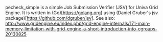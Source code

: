 pecheck\_simple is a simple Job Submission Verifier (JSV) for Univa Grid Engine.
It is written in (Go)[https://golang.org] using (Daniel Gruber's jsv package)[https://github.com/dgruber/jsv]. See also: http://www.gridengine.eu/index.php/grid-engine-internals/171-main-memory-limitation-with-grid-engine-a-short-introduction-into-cgroups-20130825



